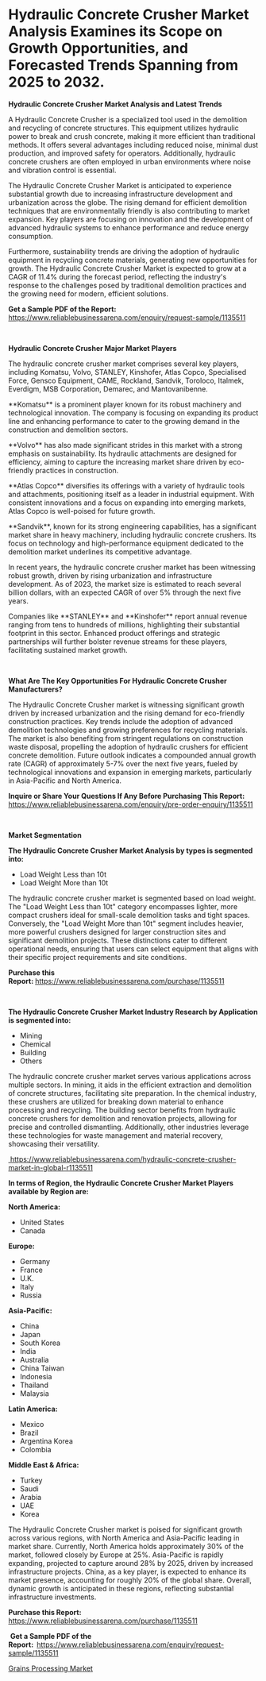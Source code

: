 <p><h1>Hydraulic Concrete Crusher Market Analysis Examines its Scope on Growth Opportunities, and Forecasted Trends Spanning from 2025 to 2032.</h1></p><p><strong>Hydraulic Concrete Crusher Market Analysis and Latest Trends</strong></p>
<p><p>A Hydraulic Concrete Crusher is a specialized tool used in the demolition and recycling of concrete structures. This equipment utilizes hydraulic power to break and crush concrete, making it more efficient than traditional methods. It offers several advantages including reduced noise, minimal dust production, and improved safety for operators. Additionally, hydraulic concrete crushers are often employed in urban environments where noise and vibration control is essential.</p><p>The Hydraulic Concrete Crusher Market is anticipated to experience substantial growth due to increasing infrastructure development and urbanization across the globe. The rising demand for efficient demolition techniques that are environmentally friendly is also contributing to market expansion. Key players are focusing on innovation and the development of advanced hydraulic systems to enhance performance and reduce energy consumption.</p><p>Furthermore, sustainability trends are driving the adoption of hydraulic equipment in recycling concrete materials, generating new opportunities for growth. The Hydraulic Concrete Crusher Market is expected to grow at a CAGR of 11.4% during the forecast period, reflecting the industry's response to the challenges posed by traditional demolition practices and the growing need for modern, efficient solutions.</p></p>
<p><strong>Get a Sample PDF of the Report:&nbsp;</strong> <a href="https://www.reliablebusinessarena.com/enquiry/request-sample/1135511?utm_campaign=2264&utm_medium=2&utm_source=Github&utm_content=ia&utm_term=18022025&utm_id=hydraulic-concrete-crusher">https://www.reliablebusinessarena.com/enquiry/request-sample/1135511</a></p>
<p>&nbsp;</p>
<p><strong>Hydraulic Concrete Crusher Major Market Players</strong></p>
<p><p>The hydraulic concrete crusher market comprises several key players, including Komatsu, Volvo, STANLEY, Kinshofer, Atlas Copco, Specialised Force, Gensco Equipment, CAME, Rockland, Sandvik, Toroloco, Italmek, Everdigm, MSB Corporation, Demarec, and Mantovanibenne. </p><p>**Komatsu** is a prominent player known for its robust machinery and technological innovation. The company is focusing on expanding its product line and enhancing performance to cater to the growing demand in the construction and demolition sectors.</p><p>**Volvo** has also made significant strides in this market with a strong emphasis on sustainability. Its hydraulic attachments are designed for efficiency, aiming to capture the increasing market share driven by eco-friendly practices in construction.</p><p>**Atlas Copco** diversifies its offerings with a variety of hydraulic tools and attachments, positioning itself as a leader in industrial equipment. With consistent innovations and a focus on expanding into emerging markets, Atlas Copco is well-poised for future growth.</p><p>**Sandvik**, known for its strong engineering capabilities, has a significant market share in heavy machinery, including hydraulic concrete crushers. Its focus on technology and high-performance equipment dedicated to the demolition market underlines its competitive advantage.</p><p>In recent years, the hydraulic concrete crusher market has been witnessing robust growth, driven by rising urbanization and infrastructure development. As of 2023, the market size is estimated to reach several billion dollars, with an expected CAGR of over 5% through the next five years. </p><p>Companies like **STANLEY** and **Kinshofer** report annual revenue ranging from tens to hundreds of millions, highlighting their substantial footprint in this sector. Enhanced product offerings and strategic partnerships will further bolster revenue streams for these players, facilitating sustained market growth.</p></p>
<p>&nbsp;</p>
<p><strong>What Are The Key Opportunities For Hydraulic Concrete Crusher Manufacturers?</strong></p>
<p><p>The Hydraulic Concrete Crusher market is witnessing significant growth driven by increased urbanization and the rising demand for eco-friendly construction practices. Key trends include the adoption of advanced demolition technologies and growing preferences for recycling materials. The market is also benefiting from stringent regulations on construction waste disposal, propelling the adoption of hydraulic crushers for efficient concrete demolition. Future outlook indicates a compounded annual growth rate (CAGR) of approximately 5-7% over the next five years, fueled by technological innovations and expansion in emerging markets, particularly in Asia-Pacific and North America.</p></p>
<p><strong>Inquire or Share Your Questions If Any Before Purchasing This Report:</strong> <a href="https://www.reliablebusinessarena.com/enquiry/pre-order-enquiry/1135511?utm_campaign=2264&utm_medium=2&utm_source=Github&utm_content=ia&utm_term=18022025&utm_id=hydraulic-concrete-crusher">https://www.reliablebusinessarena.com/enquiry/pre-order-enquiry/1135511</a></p>
<p>&nbsp;</p>
<p><strong>Market Segmentation</strong></p>
<p><strong>The Hydraulic Concrete Crusher Market Analysis by types is segmented into:</strong></p>
<p><ul><li>Load Weight Less than 10t</li><li>Load Weight More than 10t</li></ul></p>
<p><p>The hydraulic concrete crusher market is segmented based on load weight. The "Load Weight Less than 10t" category encompasses lighter, more compact crushers ideal for small-scale demolition tasks and tight spaces. Conversely, the "Load Weight More than 10t" segment includes heavier, more powerful crushers designed for larger construction sites and significant demolition projects. These distinctions cater to different operational needs, ensuring that users can select equipment that aligns with their specific project requirements and site conditions.</p></p>
<p><strong>Purchase this Report:&nbsp;</strong><a href="https://www.reliablebusinessarena.com/purchase/1135511?utm_campaign=2264&utm_medium=2&utm_source=Github&utm_content=ia&utm_term=18022025&utm_id=hydraulic-concrete-crusher">https://www.reliablebusinessarena.com/purchase/1135511</a></p>
<p>&nbsp;</p>
<p><strong>The Hydraulic Concrete Crusher Market Industry Research by Application is segmented into:</strong></p>
<p><ul><li>Mining</li><li>Chemical</li><li>Building</li><li>Others</li></ul></p>
<p><p>The hydraulic concrete crusher market serves various applications across multiple sectors. In mining, it aids in the efficient extraction and demolition of concrete structures, facilitating site preparation. In the chemical industry, these crushers are utilized for breaking down material to enhance processing and recycling. The building sector benefits from hydraulic concrete crushers for demolition and renovation projects, allowing for precise and controlled dismantling. Additionally, other industries leverage these technologies for waste management and material recovery, showcasing their versatility.</p></p>
<p><a href="https://www.reliablebusinessarena.com/hydraulic-concrete-crusher-market-in-global-r1135511?utm_campaign=2264&utm_medium=2&utm_source=Github&utm_content=ia&utm_term=18022025&utm_id=hydraulic-concrete-crusher">&nbsp;https://www.reliablebusinessarena.com/hydraulic-concrete-crusher-market-in-global-r1135511</a></p>
<p><strong>In terms of Region, the Hydraulic Concrete Crusher Market Players available by Region are:</strong></p>
<p>
    <p> <strong> North America: </strong>
        <ul>
            <li>United States</li>
            <li>Canada</li>
        </ul>
        </p> 
    <p> <strong> Europe: </strong>
        <ul>
            <li>Germany</li>
            <li>France</li>
            <li>U.K.</li>
            <li>Italy</li>
            <li>Russia</li>
        </ul>
        </p> 
    <p> <strong> Asia-Pacific: </strong>
        <ul>
            <li>China</li>
            <li>Japan</li>
            <li>South Korea</li>
            <li>India</li>
            <li>Australia</li>
            <li>China Taiwan</li>
            <li>Indonesia</li>
            <li>Thailand</li>
            <li>Malaysia</li>
        </ul>
        </p> 
    <p> <strong> Latin America: </strong>
        <ul>
            <li>Mexico</li>
            <li>Brazil</li>
            <li>Argentina Korea</li>
            <li>Colombia</li>
        </ul>
        </p> 
    <p> <strong> Middle East & Africa: </strong>
        <ul>
            <li>Turkey</li>
            <li>Saudi</li>
            <li>Arabia</li>
            <li>UAE</li>
            <li>Korea</li>
        </ul>
    </p>
    </p>
<p><p>The Hydraulic Concrete Crusher market is poised for significant growth across various regions, with North America and Asia-Pacific leading in market share. Currently, North America holds approximately 30% of the market, followed closely by Europe at 25%. Asia-Pacific is rapidly expanding, projected to capture around 28% by 2025, driven by increased infrastructure projects. China, as a key player, is expected to enhance its market presence, accounting for roughly 20% of the global share. Overall, dynamic growth is anticipated in these regions, reflecting substantial infrastructure investments.</p></p>
<p><strong>Purchase this Report: </strong><a href="https://www.reliablebusinessarena.com/purchase/1135511?utm_campaign=2264&utm_medium=2&utm_source=Github&utm_content=ia&utm_term=18022025&utm_id=hydraulic-concrete-crusher">https://www.reliablebusinessarena.com/purchase/1135511</a></p>
<p>&nbsp;<strong>Get a Sample PDF of the Report:&nbsp;&nbsp;</strong><a href="https://www.reliablebusinessarena.com/enquiry/request-sample/1135511?utm_campaign=2264&utm_medium=2&utm_source=Github&utm_content=ia&utm_term=18022025&utm_id=hydraulic-concrete-crusher">https://www.reliablebusinessarena.com/enquiry/request-sample/1135511</a></p>
<p><strong></strong></p>
<p><p><a href="https://github.com/princessbartram3/Market-Research-Report-List-1/blob/main/grains-processing-market.md?utm_campaign=2264&utm_medium=2&utm_source=Github&utm_content=ia&utm_term=18022025&utm_id=hydraulic-concrete-crusher">Grains Processing Market</a></p></p>